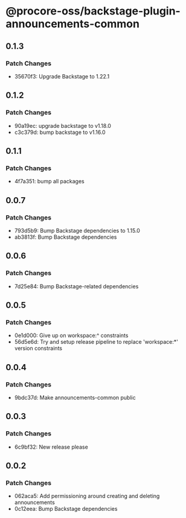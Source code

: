 # @procore-oss/backstage-plugin-announcements-common

## 0.1.3

### Patch Changes

- 35670f3: Upgrade Backstage to 1.22.1

## 0.1.2

### Patch Changes

- 90a19ec: upgrade backstage to v1.18.0
- c3c379d: bump backstage to v1.16.0

## 0.1.1

### Patch Changes

- 4f7a351: bump all packages

## 0.0.7

### Patch Changes

- 793d5b9: Bump Backstage dependencies to 1.15.0
- ab3813f: Bump Backstage dependencies

## 0.0.6

### Patch Changes

- 7d25e84: Bump Backstage-related dependencies

## 0.0.5

### Patch Changes

- 0e1d000: Give up on workspace:^ constraints
- 56d5e6d: Try and setup release pipeline to replace 'workspace:\*' version constraints

## 0.0.4

### Patch Changes

- 9bdc37d: Make announcements-common public

## 0.0.3

### Patch Changes

- 6c9bf32: New release please

## 0.0.2

### Patch Changes

- 062aca5: Add permissioning around creating and deleting announcements
- 0c12eea: Bump Backstage dependencies
